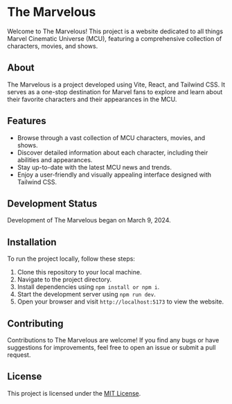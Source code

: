 # The Marvelous

Welcome to The Marvelous! This project is a website dedicated to all things Marvel Cinematic Universe (MCU), featuring a comprehensive collection of characters, movies, and shows.

## About

The Marvelous is a project developed using Vite, React, and Tailwind CSS. It serves as a one-stop destination for Marvel fans to explore and learn about their favorite characters and their appearances in the MCU.

## Features

- Browse through a vast collection of MCU characters, movies, and shows.
- Discover detailed information about each character, including their abilities and appearances.
- Stay up-to-date with the latest MCU news and trends.
- Enjoy a user-friendly and visually appealing interface designed with Tailwind CSS.

## Development Status

Development of The Marvelous began on March 9, 2024.

## Installation

To run the project locally, follow these steps:

1. Clone this repository to your local machine.
2. Navigate to the project directory.
3. Install dependencies using `npm install or npm i`.
4. Start the development server using `npm run dev`.
5. Open your browser and visit `http://localhost:5173` to view the website.

## Contributing

Contributions to The Marvelous are welcome! If you find any bugs or have suggestions for improvements, feel free to open an issue or submit a pull request.

## License

This project is licensed under the [MIT License](LICENSE).
